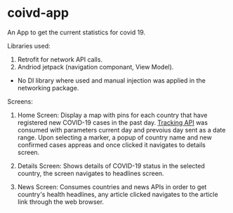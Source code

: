# coivd-app
An App to get the current statistics for covid 19.

Libraries used: 

1. Retrofit for network API calls.
2. Andriod jetpack (navigation componant, View Model).
* No DI library where used and manual injection was applied in the networking package.

Screens:

1. Home Screen: Display a map with pins for each country that have registered new COVID-19 cases in the past day. [Tracking API](https://covid19tracking.narrativa.com/index_en.html) was consumed with parameters current day and prevoius day sent as a date range.
Upon selecting a marker, a popup of country name and new confirmed cases appreas and once clicked it navigates to details screen.

2. Details Screen: Shows details of COVID-19 status in the selected country, the screen navigates to headlines screen.

3. News Screen: Consumes countries and news APIs in order to get country's health headlines, any article clicked navigates to the article link through the web browser.


 
